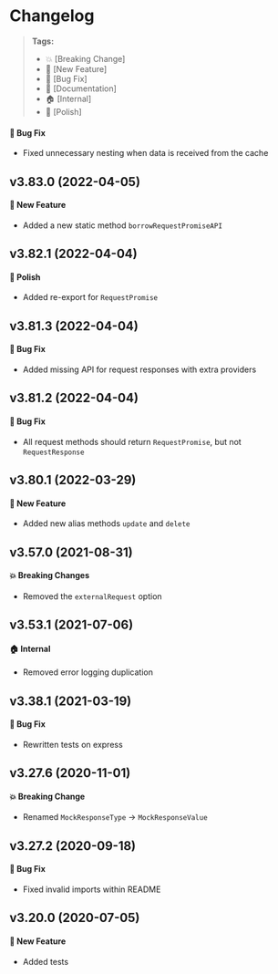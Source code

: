 Changelog
=========

> **Tags:**
> - :boom:       [Breaking Change]
> - :rocket:     [New Feature]
> - :bug:        [Bug Fix]
> - :memo:       [Documentation]
> - :house:      [Internal]
> - :nail_care:  [Polish]

#### :bug: Bug Fix

* Fixed unnecessary nesting when data is received from the cache

## v3.83.0 (2022-04-05)

#### :rocket: New Feature

* Added a new static method `borrowRequestPromiseAPI`

## v3.82.1 (2022-04-04)

#### :nail_care: Polish

* Added re-export for `RequestPromise`

## v3.81.3 (2022-04-04)

#### :bug: Bug Fix

* Added missing API for request responses with extra providers

## v3.81.2 (2022-04-04)

#### :bug: Bug Fix

* All request methods should return `RequestPromise`, but not `RequestResponse`

## v3.80.1 (2022-03-29)

#### :rocket: New Feature

* Added new alias methods `update` and `delete`

## v3.57.0 (2021-08-31)

#### :boom: Breaking Changes

* Removed the `externalRequest` option

## v3.53.1 (2021-07-06)

#### :house: Internal

* Removed error logging duplication

## v3.38.1 (2021-03-19)

#### :bug: Bug Fix

* Rewritten tests on express

## v3.27.6 (2020-11-01)

#### :boom: Breaking Change

* Renamed `MockResponseType` -> `MockResponseValue`

## v3.27.2 (2020-09-18)

#### :bug: Bug Fix

* Fixed invalid imports within README

## v3.20.0 (2020-07-05)

#### :rocket: New Feature

* Added tests
